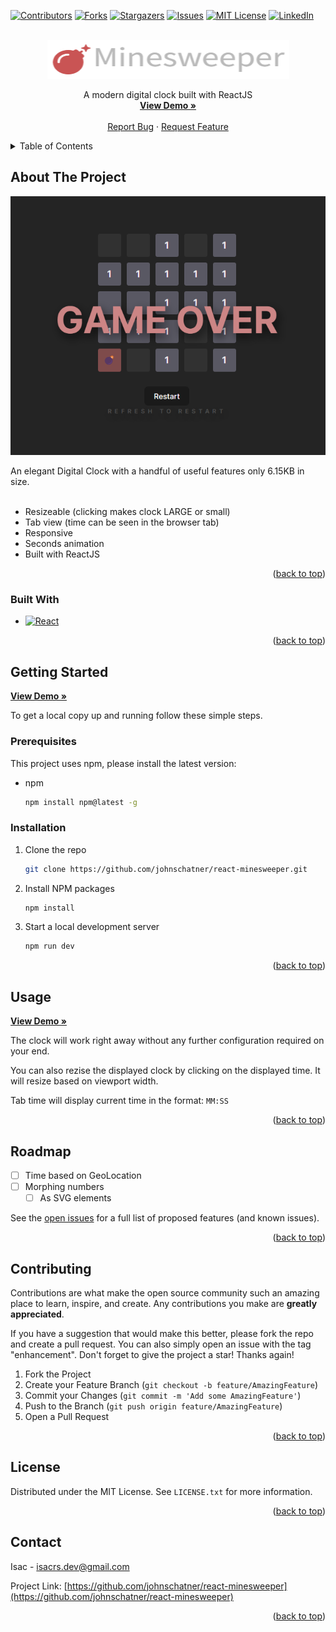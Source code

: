 <!-- Improved compatibility of back to top link: See: https://github.com/othneildrew/Best-README-Template/pull/73 -->

<a name="readme-top"></a>

<!--
*** Thanks for checking out the Best-README-Template. If you have a suggestion
*** that would make this better, please fork the repo and create a pull request
*** or simply open an issue with the tag "enhancement".
*** Don't forget to give the project a star!
*** Thanks again! Now go create something AMAZING! :D
-->

<!-- PROJECT SHIELDS -->
<!--
*** I'm using markdown "reference style" links for readability.
*** Reference links are enclosed in brackets [ ] instead of parentheses ( ).
*** See the bottom of this document for the declaration of the reference variables
*** for contributors-url, forks-url, etc. This is an optional, concise syntax you may use.
*** https://www.markdownguide.org/basic-syntax/#reference-style-links
-->

[![Contributors][contributors-shield]][contributors-url]
[![Forks][forks-shield]][forks-url]
[![Stargazers][stars-shield]][stars-url]
[![Issues][issues-shield]][issues-url]
[![MIT License][license-shield]][license-url]
[![LinkedIn][linkedin-shield]][linkedin-url]

<!-- PROJECT LOGO -->
<br />
<div align="center">
  <a href="https://github.com/johnschatner/react-minesweeper">
    <img src="public/logo.png" alt="Logo" width="387" height="62">
  </a>

  <p align="center">
    A modern digital clock built with ReactJS
    <br />
    <a target="_blank" href="https://johns-react-minesweeper.netlify.app/"><strong>View Demo »</strong></a>
    <br />
    <br />
    <a href="https://github.com/johnschatner/react-minesweeper/issues">Report Bug</a>
    ·
    <a href="https://github.com/johnschatner/react-minesweeper/issues">Request Feature</a>
  </p>
</div>

<!-- TABLE OF CONTENTS -->
<details>
  <summary>Table of Contents</summary>
  <ol>
    <li>
      <a href="#about-the-project">About The Project</a>
      <ul>
        <li><a href="#built-with">Built With</a></li>
      </ul>
    </li>
    <li>
      <a href="#getting-started">Getting Started</a>
      <ul>
        <li><a href="#prerequisites">Prerequisites</a></li>
        <li><a href="#installation">Installation</a></li>
      </ul>
    </li>
    <li><a href="#usage">Usage</a></li>
    <li><a href="#roadmap">Roadmap</a></li>
    <li><a href="#contributing">Contributing</a></li>
    <li><a href="#license">License</a></li>
    <li><a href="#contact">Contact</a></li>
    <!-- <li><a href="#acknowledgments">Acknowledgments</a></li> -->
  </ol>
</details>

<!-- ABOUT THE PROJECT -->

## About The Project

[![Product Name Screen Shot][product-screenshot]](https://johns-react-minesweeper.netlify.app/)

An elegant Digital Clock with a handful of useful features only 6.15KB in size.
<br>
<br>

- Resizeable (clicking makes clock LARGE or small)
- Tab view (time can be seen in the browser tab)
- Responsive
- Seconds animation
- Built with ReactJS

<p align="right">(<a href="#readme-top">back to top</a>)</p>

### Built With

- [![React][react.js]][react-url]

<p align="right">(<a href="#readme-top">back to top</a>)</p>

<!-- GETTING STARTED -->

## Getting Started

<a target="_blank" href="https://johns-react-minesweeper.netlify.app/"><strong>View Demo »</strong></a>

To get a local copy up and running follow these simple steps.

### Prerequisites

This project uses npm, please install the latest version:

- npm
  ```sh
  npm install npm@latest -g
  ```

### Installation

1. Clone the repo
   ```sh
   git clone https://github.com/johnschatner/react-minesweeper.git
   ```
2. Install NPM packages
   ```sh
   npm install
   ```
3. Start a local development server
   ```sh
   npm run dev
   ```

<p align="right">(<a href="#readme-top">back to top</a>)</p>

<!-- USAGE EXAMPLES -->

## Usage

<a target="_blank" href="https://johns-react-minesweeper.netlify.app/"><strong>View Demo »</strong></a>

The clock will work right away without any further configuration required on your end.

You can also rezise the displayed clock by clicking on the displayed time. It will resize based on viewport width.

Tab time will display current time in the format: `MM:SS`

<p align="right">(<a href="#readme-top">back to top</a>)</p>

<!-- ROADMAP -->

## Roadmap

- [ ] Time based on GeoLocation
- [ ] Morphing numbers
  - [ ] As SVG elements

See the [open issues](https://github.com/johnschatner/react-minesweeper/issues) for a full list of proposed features (and known issues).

<p align="right">(<a href="#readme-top">back to top</a>)</p>

<!-- CONTRIBUTING -->

## Contributing

Contributions are what make the open source community such an amazing place to learn, inspire, and create. Any contributions you make are **greatly appreciated**.

If you have a suggestion that would make this better, please fork the repo and create a pull request. You can also simply open an issue with the tag "enhancement".
Don't forget to give the project a star! Thanks again!

1. Fork the Project
2. Create your Feature Branch (`git checkout -b feature/AmazingFeature`)
3. Commit your Changes (`git commit -m 'Add some AmazingFeature'`)
4. Push to the Branch (`git push origin feature/AmazingFeature`)
5. Open a Pull Request

<p align="right">(<a href="#readme-top">back to top</a>)</p>

<!-- LICENSE -->

## License

Distributed under the MIT License. See `LICENSE.txt` for more information.

<p align="right">(<a href="#readme-top">back to top</a>)</p>

<!-- CONTACT -->

## Contact

Isac - isacrs.dev@gmail.com

Project Link: [https://github.com/johnschatner/react-minesweeper](https://github.com/johnschatner/react-minesweeper)

<p align="right">(<a href="#readme-top">back to top</a>)</p>

<!-- ACKNOWLEDGMENTS -->

<!--
## Acknowledgments

- []()
- []()
- []()


<p align="right">(<a href="#readme-top">back to top</a>)</p>
-->

<!-- MARKDOWN LINKS & IMAGES -->
<!-- https://www.markdownguide.org/basic-syntax/#reference-style-links -->

[contributors-shield]: https://img.shields.io/github/contributors/johnschatner/react-minesweeper.svg?style=for-the-badge
[contributors-url]: https://github.com/johnschatner/react-minesweeper/graphs/contributors
[forks-shield]: https://img.shields.io/github/forks/johnschatner/react-minesweeper.svg?style=for-the-badge
[forks-url]: https://github.com/johnschatner/react-minesweeper/network/members
[stars-shield]: https://img.shields.io/github/stars/johnschatner/react-minesweeper.svg?style=for-the-badge
[stars-url]: https://github.com/johnschatner/react-minesweeper/stargazers
[issues-shield]: https://img.shields.io/github/issues/johnschatner/react-minesweeper.svg?style=for-the-badge
[issues-url]: https://github.com/johnschatner/react-minesweeper/issues
[license-shield]: https://img.shields.io/github/license/johnschatner/react-minesweeper.svg?style=for-the-badge
[license-url]: https://github.com/johnschatner/react-minesweeper/blob/master/LICENSE.txt
[linkedin-shield]: https://img.shields.io/badge/-LinkedIn-black.svg?style=for-the-badge&logo=linkedin&colorB=555
[linkedin-url]: https://linkedin.com/in/isac-rasmusson-99344924b
[product-screenshot]: public/project-screen-1.png
[next.js]: https://img.shields.io/badge/next.js-000000?style=for-the-badge&logo=nextdotjs&logoColor=white
[next-url]: https://nextjs.org/
[react.js]: https://img.shields.io/badge/React-20232A?style=for-the-badge&logo=react&logoColor=61DAFB
[react-url]: https://reactjs.org/
[vue.js]: https://img.shields.io/badge/Vue.js-35495E?style=for-the-badge&logo=vuedotjs&logoColor=4FC08D
[vue-url]: https://vuejs.org/
[angular.io]: https://img.shields.io/badge/Angular-DD0031?style=for-the-badge&logo=angular&logoColor=white
[angular-url]: https://angular.io/
[svelte.dev]: https://img.shields.io/badge/Svelte-4A4A55?style=for-the-badge&logo=svelte&logoColor=FF3E00
[svelte-url]: https://svelte.dev/
[laravel.com]: https://img.shields.io/badge/Laravel-FF2D20?style=for-the-badge&logo=laravel&logoColor=white
[laravel-url]: https://laravel.com
[bootstrap.com]: https://img.shields.io/badge/Bootstrap-563D7C?style=for-the-badge&logo=bootstrap&logoColor=white
[bootstrap-url]: https://getbootstrap.com
[jquery.com]: https://img.shields.io/badge/jQuery-0769AD?style=for-the-badge&logo=jquery&logoColor=white
[jquery-url]: https://jquery.com
